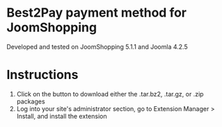# Best2Pay payment method for JoomShopping

Developed and tested on JoomShopping 5.1.1 and Joomla 4.2.5

# Instructions

1. Click on the button to download either the .tar.bz2, .tar.gz, or .zip packages
2. Log into your site's administrator section, go to Extension Manager > Install, and install the extension